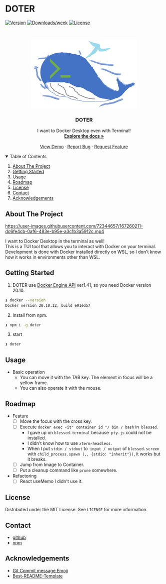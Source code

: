 # DOTER

[![Version](https://img.shields.io/npm/v/doter.svg)](https://npmjs.org/package/doter)
[![Downloads/week](https://img.shields.io/npm/dw/doter.svg)](https://npmjs.org/package/doter)
[![License](https://img.shields.io/npm/l/doter.svg)](https://github.com/oktntko/doter/blob/master/package.json)

<!-- PROJECT LOGO -->
<br />
<p align="center">
  <a href="https://github.com/oktntko/doter">
    <img src="assets/logo.png" alt="Logo" width="340" height="220">
  </a>

  <h3 align="center">DOTER</h3>

  <p align="center">
    I want to Docker Desktop even with Terminal!
    <br />
    <a href="https://github.com/oktntko/doter"><strong>Explore the docs »</strong></a>
    <br />
    <br />
    <a href="#about-the-project">View Demo</a>
    ·
    <a href="https://github.com/oktntko/doter/issues">Report Bug</a>
    ·
    <a href="https://github.com/oktntko/doter/issues">Request Feature</a>
  </p>
</p>

<!-- TABLE OF CONTENTS -->
<details open="open">
  <summary>Table of Contents</summary>
  <ol>
    <li><a href="#about-the-project">About The Project</a></li>
    <li><a href="#getting-started">Getting Started</a></li>
    <li><a href="#usage">Usage</a></li>
    <li><a href="#roadmap">Roadmap</a></li>
    <li><a href="#license">License</a></li>
    <li><a href="#contact">Contact</a></li>
    <li><a href="#acknowledgements">Acknowledgements</a></li>
  </ol>
</details>

<!-- ABOUT THE PROJECT -->

## About The Project

https://user-images.githubusercontent.com/72344657/167260211-dc6fe4cb-0af6-483e-b95e-a3c1b3a5912c.mp4

I want to Docker Desktop in the terminal as well!  
This is a TUI tool that allows you to interact with Docker on your terminal.  
Development is done with Docker installed directly on WSL, so I don't know how it works in environments other than WSL.

<!-- GETTING STARTED -->

## Getting Started

1. DOTER use [Docker Engine API](https://docs.docker.com/engine/api/#api-version-matrix) ver1.41, so you need Docker version 20.10.

```sh
❯ docker --version
Docker version 20.10.12, build e91ed57
```

2. Install from npm.

```sh
❯ npm i -g doter
```

3. start

```sh
❯ doter
```

<!-- USAGE EXAMPLES -->

## Usage

- Basic operation
  - You can move it with the TAB key. The element in focus will be a yellow frame.
  - You can also operate it with the mouse.

<!-- ROADMAP -->

## Roadmap

- Feature
  - [ ] Move the focus with the cross key.
  - [ ] Execute `docker exec -it" container id "/ bin / bash` in` blessed`.
    - I gave up on `blessed.terminal` because` pty.js` could not be installed.
    - I didn't know how to use `xterm-headless`.
    - When I put `stdin / stdout` to` input / output` of `blessed.screen` with `child_process.spawn (,, {stdio: "inherit"})`, it works but it breaks.
  - [ ] Jump from Image to Container.
  - [ ] Put a cleanup command like `prune` somewhere.
- Refactoring
  - [ ] React useMemo I didn't use it.

<!-- LICENSE -->

## License

Distributed under the MIT License. See `LICENSE` for more information.

<!-- CONTACT -->

## Contact

- [github](https://github.com/oktntko/doter)
- [npm](https://www.npmjs.com/package/doter)

<!-- ACKNOWLEDGEMENTS -->

## Acknowledgements

- [Git Commit message Emoji](https://gist.github.com/parmentf/035de27d6ed1dce0b36a)
- [Best-README-Template](https://github.com/othneildrew/Best-README-Template)
